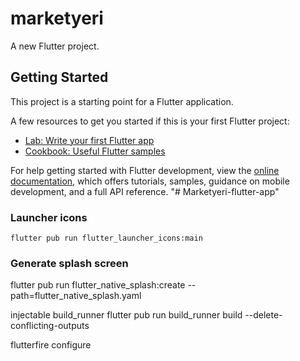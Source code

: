 # marketyeri

A new Flutter project.

## Getting Started

This project is a starting point for a Flutter application.

A few resources to get you started if this is your first Flutter project:

- [Lab: Write your first Flutter app](https://docs.flutter.dev/get-started/codelab)
- [Cookbook: Useful Flutter samples](https://docs.flutter.dev/cookbook)

For help getting started with Flutter development, view the
[online documentation](https://docs.flutter.dev/), which offers tutorials,
samples, guidance on mobile development, and a full API reference.
"# Marketyeri-flutter-app"

### Launcher icons
    flutter pub run flutter_launcher_icons:main

### Generate splash screen
flutter pub run flutter_native_splash:create --path=flutter_native_splash.yaml


injectable build_runner flutter pub run build_runner build --delete-conflicting-outputs

flutterfire configure